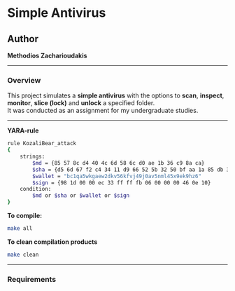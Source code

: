 # Simple Antivirus

## Author
**Methodios Zacharioudakis**

---

### Overview
This project simulates a **simple antivirus** with the options to **scan**, **inspect**, **monitor**, **slice (lock)** and **unlock** a specified folder.  
It was conducted as an assignment for my undergraduate studies. 

---

**YARA-rule**
```sh
rule KozaliBear_attack
{
	strings:
		$md = {85 57 8c d4 40 4c 6d 58 6c d0 ae 1b 36 c9 8a ca}
		$sha = {d5 6d 67 f2 c4 34 11 d9 66 52 5b 32 50 bf aa 1a 85 db 34 bf 37 14 68 df 1b 6a 98 82 fe e7 88 49}
		$wallet = "bc1qa5wkgaew2dkv56kfvj49j0av5nml45x9ek9hz6"
		$sign = {98 1d 00 00 ec 33 ff ff fb 06 00 00 00 46 0e 10}
	condition:
		$md or $sha or $wallet or $sign
}
```

**To compile:**
```sh
make all
```

**To clean compilation products**
```sh
make clean
```

---

### Requirements